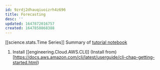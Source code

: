```yaml
---
id: 9zrdj2dhauqiuoizrh4z696
title: Forecasting
desc: ''
updated: 1647872016757
created: 1647858868388
---
```


[[science.stats.Time Series]]
Summary of [tutorial notebook](https://github.com/aws-samples/amazon-forecast-samples/blob/master/notebooks/advanced/Getting_started_with_AutoML/Getting_started_with_AutoML.ipynb)

1. Install [[engineering.Cloud.AWS.CLI]] 
(Install from)[https://docs.aws.amazon.com/cli/latest/userguide/cli-chap-getting-started.html)






